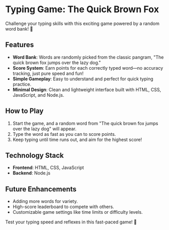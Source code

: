 # Typing Game: The Quick Brown Fox  

Challenge your typing skills with this exciting game powered by a random word bank! 🦊  

## Features  
- **Word Bank**: Words are randomly picked from the classic pangram, "The quick brown fox jumps over the lazy dog."  
- **Score System**: Earn points for each correctly typed word—no accuracy tracking, just pure speed and fun!  
- **Simple Gameplay**: Easy to understand and perfect for quick typing practice.  
- **Minimal Design**: Clean and lightweight interface built with HTML, CSS, JavaScript, and Node.js.  

## How to Play  
1. Start the game, and a random word from "The quick brown fox jumps over the lazy dog" will appear.  
2. Type the word as fast as you can to score points.  
3. Keep typing until time runs out, and aim for the highest score!  

## Technology Stack  
- **Frontend**: HTML, CSS, JavaScript  
- **Backend**: Node.js  

## Future Enhancements  
- Adding more words for variety.  
- High-score leaderboard to compete with others.  
- Customizable game settings like time limits or difficulty levels.  

Test your typing speed and reflexes in this fast-paced game! 🚀  
